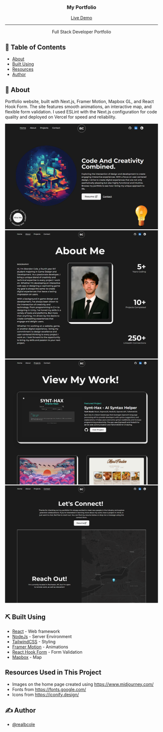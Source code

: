 <h3 align="center">My Portfolio</h3>

<div align="center">
  <a href="https://brandoncole.dev/">Live Demo</a>
</div>

---

<p align="center"> Full Stack Developer Portfolio
    <br> 
</p>

## 📝 Table of Contents
- [About](#about)
- [Built Using](#built_using)
- [Resources](#resources)
- [Author](#author)

## 🧐 About <a name = "about"></a>
 Portfolio website, built with Next.js, Framer Motion, Mapbox GL, and React Hook Form. The site features smooth animations, an interactive map, and flexible form validation. I used ESLint with the Next.js configuration for code quality and deployed on Vercel for speed and reliability.

<img src="./portfolio/public/images/screenshots/home.png" alt="Home Screenshot">

<img src="./portfolio/public/images/screenshots/about.png" alt="About Screenshot">

<img src="./portfolio/public/images/screenshots/projects.png" alt="Projects Screenshot">

<img src="./portfolio/public/images/screenshots/contact.png" alt="Contact Screenshot">

## ⛏️ Built Using <a name = "built_using"></a>
- [React](https://react.dev/) - Web framework
- [NodeJs](https://nodejs.org/en/) - Server Environment
- [TailwindCSS](https://tailwindcss.com/) - Styling
- [Framer Motion](https://www.framer.com/motion/) - Animations
- [React Hook Form](https://react-hook-form.com/) - Form Validation
- [Mapbox](https://www.mapbox.com/) - Map

## Resources Used in This Project <a name = "resources"></a>

- Images on the home page created using https://www.midjourney.com/
- Fonts from https://fonts.google.com/ <br />
- Icons from https://iconify.design/ <br />

## ✍️ Author <a name = "author"></a>
- [@realbcole](https://github.com/realbcole)
